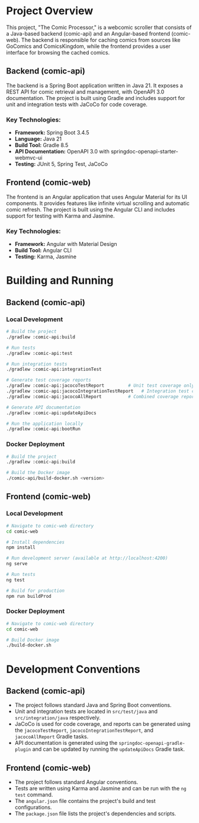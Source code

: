 # Project Overview

This project, "The Comic Processor," is a webcomic scroller that consists of a Java-based backend (comic-api) and an Angular-based frontend (comic-web). The backend is responsible for caching comics from sources like GoComics and ComicsKingdom, while the frontend provides a user interface for browsing the cached comics.

## Backend (comic-api)

The backend is a Spring Boot application written in Java 21. It exposes a REST API for comic retrieval and management, with OpenAPI 3.0 documentation. The project is built using Gradle and includes support for unit and integration tests with JaCoCo for code coverage.

### Key Technologies:
- **Framework:** Spring Boot 3.4.5
- **Language:** Java 21
- **Build Tool:** Gradle 8.5
- **API Documentation:** OpenAPI 3.0 with springdoc-openapi-starter-webmvc-ui
- **Testing:** JUnit 5, Spring Test, JaCoCo

## Frontend (comic-web)

The frontend is an Angular application that uses Angular Material for its UI components. It provides features like infinite virtual scrolling and automatic comic refresh. The project is built using the Angular CLI and includes support for testing with Karma and Jasmine.

### Key Technologies:
- **Framework:** Angular with Material Design
- **Build Tool:** Angular CLI
- **Testing:** Karma, Jasmine

# Building and Running

## Backend (comic-api)

### Local Development
```bash
# Build the project
./gradlew :comic-api:build

# Run tests
./gradlew :comic-api:test

# Run integration tests
./gradlew :comic-api:integrationTest

# Generate test coverage reports
./gradlew :comic-api:jacocoTestReport         # Unit test coverage only
./gradlew :comic-api:jacocoIntegrationTestReport   # Integration test coverage only
./gradlew :comic-api:jacocoAllReport          # Combined coverage report

# Generate API documentation
./gradlew :comic-api:updateApiDocs

# Run the application locally
./gradlew :comic-api:bootRun
```

### Docker Deployment
```bash
# Build the project
./gradlew :comic-api:build

# Build the Docker image
./comic-api/build-docker.sh <version>
```

## Frontend (comic-web)

### Local Development
```bash
# Navigate to comic-web directory
cd comic-web

# Install dependencies
npm install

# Run development server (available at http://localhost:4200)
ng serve

# Run tests
ng test

# Build for production
npm run buildProd
```

### Docker Deployment
```bash
# Navigate to comic-web directory
cd comic-web

# Build Docker image
./build-docker.sh
```

# Development Conventions

## Backend (comic-api)

*   The project follows standard Java and Spring Boot conventions.
*   Unit and integration tests are located in `src/test/java` and `src/integration/java` respectively.
*   JaCoCo is used for code coverage, and reports can be generated using the `jacocoTestReport`, `jacocoIntegrationTestReport`, and `jacocoAllReport` Gradle tasks.
*   API documentation is generated using the `springdoc-openapi-gradle-plugin` and can be updated by running the `updateApiDocs` Gradle task.

## Frontend (comic-web)

*   The project follows standard Angular conventions.
*   Tests are written using Karma and Jasmine and can be run with the `ng test` command.
*   The `angular.json` file contains the project's build and test configurations.
*   The `package.json` file lists the project's dependencies and scripts.
